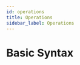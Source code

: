 ```yaml
---
id: operations
title: Operations
sidebar_label: Operations
---
```


# Basic Syntax

<!-- Add your content here -->
